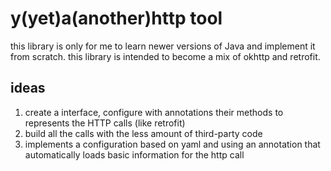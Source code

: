 # y(yet)a(another)http tool

this library is only for me to learn newer versions of Java and implement it from scratch. this library is intended to become a mix of
okhttp and retrofit.

## ideas

1. create a interface, configure with annotations their methods to represents the HTTP calls (like retrofit)
2. build all the calls with the less amount of third-party code
3. implements a configuration based on yaml and using an annotation that automatically loads basic information for the http call
